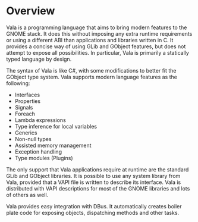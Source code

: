 # Overview

Vala is a programming language that aims to bring modern features to the GNOME stack. It does this without imposing any extra runtime requirements or using a different ABI than applications and libraries written in C. It provides a concise way of using GLib and GObject features, but does not attempt to expose all possibilities. In particular, Vala is primarily a statically typed language by design.

The syntax of Vala is like C#, with some modifications to better fit the GObject type system. Vala supports modern language features as the following:

 * Interfaces
 * Properties
 * Signals
 * Foreach
 * Lambda expressions
 * Type inference for local variables
 * Generics
 * Non-null types
 * Assisted memory management
 * Exception handling
 * Type modules (Plugins)

The only support that Vala applications require at runtime are the standard GLib and GObject libraries. It is possible to use any system library from Vala, provided that a VAPI file is written to describe its interface. Vala is distributed with VAPI descriptions for most of the GNOME libraries and lots of others as well.

Vala provides easy integration with DBus. It automatically creates boiler plate code for exposing objects, dispatching methods and other tasks.